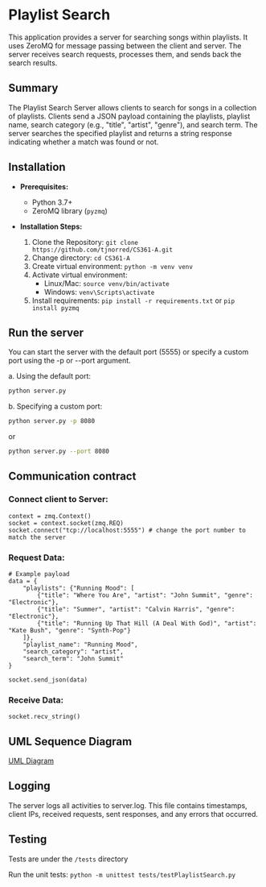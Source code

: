# Playlist Search

This application provides a server for searching songs within playlists. It uses ZeroMQ for message passing between the client and server.  The server receives search requests, processes them, and sends back the search results.

## Summary

The Playlist Search Server allows clients to search for songs in a collection of playlists.  Clients send a JSON payload containing the playlists, playlist name, search category (e.g., "title", "artist", "genre"), and search term. The server searches the specified playlist and returns a string response indicating whether a match was found or not.

## Installation

* **Prerequisites:**
    - Python 3.7+
    - ZeroMQ library (`pyzmq`)

* **Installation Steps:**
    1) Clone the Repository: `git clone https://github.com/tjnorred/CS361-A.git`
    2) Change directory: `cd CS361-A`
    3) Create virtual environment: `python -m venv venv`
    4) Activate virtual environment:
        * Linux/Mac: `source venv/bin/activate` 
        * Windows: `venv\Scripts\activate`
    5) Install requirements: `pip install -r requirements.txt` or `pip install pyzmq`

## Run the server
You can start the server with the default port (5555) or specify a custom port using the -p or --port argument.

a. Using the default port:
```bash
python server.py
```
b. Specifying a custom port:
```bash
python server.py -p 8080
```
or
```bash
python server.py --port 8080
```

## Communication contract

### Connect client to Server:
```
context = zmq.Context()
socket = context.socket(zmq.REQ)
socket.connect("tcp://localhost:5555") # change the port number to match the server
```

### Request Data:
```
# Example payload
data = {
    "playlists": {"Running Mood": [
        {"title": "Where You Are", "artist": "John Summit", "genre": "Electronic"},
        {"title": "Summer", "artist": "Calvin Harris", "genre": "Electronic"},
        {"title": "Running Up That Hill (A Deal With God)", "artist": "Kate Bush", "genre": "Synth-Pop"}
    ]},
    "playlist_name": "Running Mood",
    "search_category": "artist",
    "search_term": "John Summit"
}

socket.send_json(data)
```

### Receive Data:
```
socket.recv_string()
```

## UML Sequence Diagram

[UML Diagram](docs/uml-sequence-diagram-example.png)

## Logging
The server logs all activities to server.log. This file contains timestamps, client IPs, received requests, sent responses, and any errors that occurred.

## Testing
Tests are under the `/tests` directory

Run the unit tests: `python -m unittest tests/testPlaylistSearch.py`